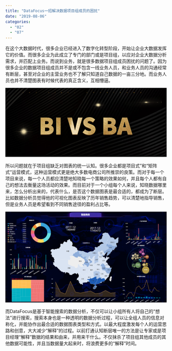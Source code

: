 ```yaml
---
title: "DataFocus一招解决数据项目组成员的困扰"
date: "2019-08-06"
categories: 
  - "02"
  - "07"
---
```


在这个大数据时代，很多企业已经进入了数字化转型阶段，开始让企业大数据发挥它的价值。而很多企业为此成立了专门的部门或是项目组，以应对企业大数据分析需求，并匹配上业务。而说到业务，就是很多数据项目组成员困扰的问题了。因为很多企业的数据项目组成员并不是或不包含一线业务人员，和业务人员的沟通经常有断层，甚至对企业的主营业务也不了解只知道自己数据的一亩三分地。而业务人员也并不清楚图表有时候代表的真正含义，互相懵逼。

![稿定设计导出-20190313-175351](images/20190313-175351.png)

所以问题就在于项目组缺乏对图表的统一认知。很多企业都是项目式”和“矩阵式”运营模式，这种运营模式更是绝大多数电商公司所推崇的良策。而对于每一个项目来说，每一个人员都应清楚地知晓每一个策略的效果如何，并且每个人都有自己的想法去衡量这场活动的效果。而目前对于一个小组每个人来说，知晓数据哪里来，怎么分析出来的，代表什么，是否这个数据图表是最合适的，都成为了断层。比如数据分析员觉得他的可视化图表反映了历年销售趋势，可以清楚地指导销售，但是业务人员是希望看到不同销售途径的盈利占比等。

![](images/word-image-453.png)

而DataFocus是基于智能搜索的数据分析，不仅可以让小组所有人将自己的“想法”进行搜索，搜索本身也是一种透明的数据分析过程，可以让全组人员的信息对称化，并能协作出最合适的数据图表类型和方式。以最大程度激发每个人的运营思路和创意，大大减少“解释”的过程。以前打通认知断层唯一的方法是让专家或是项目经理“解释”数据的结果和由来，并用来干什么。不仅抹杀了项目组其他成员的其他数据可能性，并且当数据量大起来时，将浪费更多的“解释”时间。
